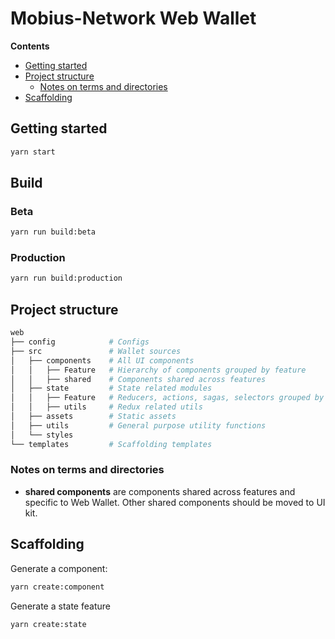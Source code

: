 # Mobius-Network Web Wallet

<!-- START doctoc generated TOC please keep comment here to allow auto update -->
<!-- DON'T EDIT THIS SECTION, INSTEAD RE-RUN doctoc TO UPDATE -->
**Contents**

  - [Getting started](#getting-started)
  - [Project structure](#project-structure)
    - [Notes on terms and directories](#notes-on-terms-and-directories)
  - [Scaffolding](#scaffolding)

<!-- END doctoc generated TOC please keep comment here to allow auto update -->

## Getting started

```sh
yarn start
```

## Build

### Beta

```sh
yarn run build:beta
```

### Production

```sh
yarn run build:production
```


## Project structure

```sh
web
├── config            # Configs
├── src               # Wallet sources
│   ├── components    # All UI components
│   │   ├── Feature   # Hierarchy of components grouped by feature
│   │   ├── shared    # Components shared across features
│   ├── state         # State related modules
│   │   ├── Feature   # Reducers, actions, sagas, selectors grouped by feature
│   │   ├── utils     # Redux related utils
│   ├── assets        # Static assets
│   ├── utils         # General purpose utility functions
│   └── styles
└── templates         # Scaffolding templates
```

### Notes on terms and directories

- **shared components** are components shared across features and specific to Web Wallet. Other shared components should be moved to UI kit.

## Scaffolding

Generate a component:

```sh
yarn create:component
```

Generate a state feature

```sh
yarn create:state
```
